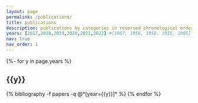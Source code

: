 ```yaml
---
layout: page
permalink: /publications/
title: publications
description: publications by categories in reversed chronological order. generated by jekyll-scholar.
years: [2017,2018,2019,2020,2021,2022] #[1967, 1956, 1950, 1935, 1905]
nav: true
nav_order: 1
---
```

<!-- _pages/publications.md -->
<div class="publications">

{%- for y in page.years %}
  <h2 class="year">{{y}}</h2>
  {% bibliography -f papers -q @*[year={{y}}]* %}
{% endfor %}

</div>
